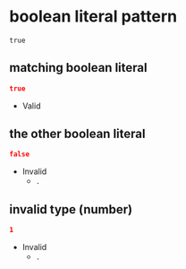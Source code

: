 # boolean literal pattern
```jsbp
true
```

## matching boolean literal
```json
true
```
+ Valid

## the other boolean literal
```json
false
```
+ Invalid
    - `.`

## invalid type (number)
```json
1
```
+ Invalid
    - `.`
